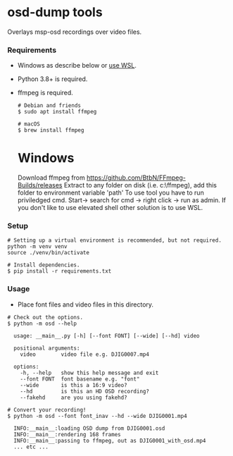 # osd-dump tools

Overlays msp-osd recordings over video files.
### Requirements

- Windows as describe below or [use WSL](https://learn.microsoft.com/en-us/windows/wsl/install).
- Python 3.8+ is required.
- ffmpeg is required.

  ```shell
  # Debian and friends
  $ sudo apt install ffmpeg

  # macOS
  $ brew install ffmpeg
  ```

  # Windows
  Download ffmpeg from https://github.com/BtbN/FFmpeg-Builds/releases
  Extract to any folder on disk (i.e. c:\ffmpeg), add this folder to environment variable 'path'
  To use tool you have to run priviledged cmd. Start-> search for cmd -> right click -> run as admin.
  If you don't like to use elevated shell other solution is to use WSL.
### Setup

```shell
# Setting up a virtual environment is recommended, but not required.
python -m venv venv
source ./venv/bin/activate

# Install dependencies.
$ pip install -r requirements.txt
```

### Usage

- Place font files and video files in this directory.

```shell
# Check out the options.
$ python -m osd --help

  usage: __main__.py [-h] [--font FONT] [--wide] [--hd] video

  positional arguments:
    video        video file e.g. DJIG0007.mp4

  options:
    -h, --help   show this help message and exit
    --font FONT  font basename e.g. "font"
    --wide       is this a 16:9 video?
    --hd         is this an HD OSD recording?
    --fakehd     are you using fakehd?

# Convert your recording!
$ python -m osd --font font_inav --hd --wide DJIG0001.mp4

  INFO:__main__:loading OSD dump from DJIG0001.osd
  INFO:__main__:rendering 168 frames
  INFO:__main__:passing to ffmpeg, out as DJIG0001_with_osd.mp4
  ... etc ...
```
